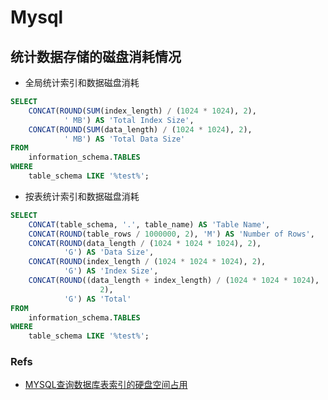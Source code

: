 # Mysql

## 统计数据存储的磁盘消耗情况
- 全局统计索引和数据磁盘消耗
``` sql
SELECT 
    CONCAT(ROUND(SUM(index_length) / (1024 * 1024), 2),
            ' MB') AS 'Total Index Size',
    CONCAT(ROUND(SUM(data_length) / (1024 * 1024), 2),
            ' MB') AS 'Total Data Size'
FROM
    information_schema.TABLES
WHERE
    table_schema LIKE '%test%';
```
- 按表统计索引和数据磁盘消耗
``` sql
SELECT 
    CONCAT(table_schema, '.', table_name) AS 'Table Name',
    CONCAT(ROUND(table_rows / 1000000, 2), 'M') AS 'Number of Rows',
    CONCAT(ROUND(data_length / (1024 * 1024 * 1024), 2),
            'G') AS 'Data Size',
    CONCAT(ROUND(index_length / (1024 * 1024 * 1024), 2),
            'G') AS 'Index Size',
    CONCAT(ROUND((data_length + index_length) / (1024 * 1024 * 1024),
                    2),
            'G') AS 'Total'
FROM
    information_schema.TABLES
WHERE
    table_schema LIKE '%test%';
```
### Refs
- [MYSQL查询数据库表索引的硬盘空间占用](https://www.cnblogs.com/hubing/p/3365664.html)
